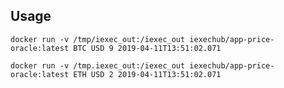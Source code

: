 Usage
-----

`docker run -v /tmp/iexec_out:/iexec_out iexechub/app-price-oracle:latest BTC USD 9 2019-04-11T13:51:02.071`

`docker run -v /tmp.iexec_out:/iexec_out iexechub/app-price-oracle:latest ETH USD 2 2019-04-11T13:51:02.071`

